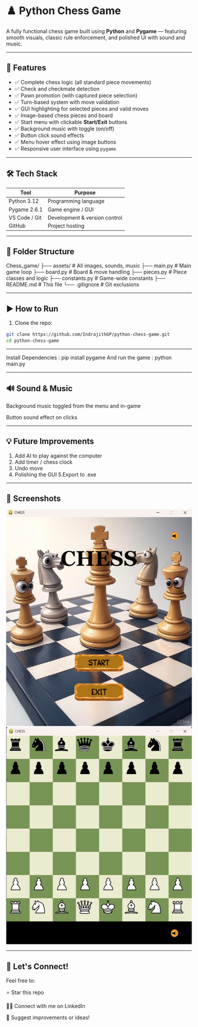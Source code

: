 # ♟️ Python Chess Game

A fully functional chess game built using **Python** and **Pygame** — featuring smooth visuals, classic rule enforcement, and polished UI with sound and music.


---

## 🧩 Features

- ✅ Complete chess logic (all standard piece movements)
- ✅ Check and checkmate detection
- ✅ Pawn promotion (with captured piece selection)
- ✅ Turn-based system with move validation
- ✅ GUI highlighting for selected pieces and valid moves
- ✅ Image-based chess pieces and board
- ✅ Start menu with clickable **Start/Exit** buttons
- ✅ Background music with toggle (on/off)
- ✅ Button click sound effects
- ✅ Menu hover effect using image buttons
- ✅ Responsive user interface using `pygame`

---

## 🛠️ Tech Stack

| Tool     | Purpose               |
|----------|------------------------|
| Python 3.12 | Programming language |
| Pygame 2.6.1 | Game engine / GUI    |
| VS Code / Git | Development & version control |
| GitHub   | Project hosting        |

---

## 📂 Folder Structure

Chess_game/
├── assets/ # All images, sounds, music
├── main.py # Main game loop
├── board.py # Board & move handling
├── pieces.py # Piece classes and logic
├── constants.py # Game-wide constants
├── README.md # This file
└── .gitignore # Git exclusions


---

## ▶️ How to Run

1. Clone the repo:

```bash
git clone https://github.com/IndrajithGP/python-chess-game.git
cd python-chess-game
```


---

Install Dependencies : pip install pygame
And run the game : python main.py

---

## 🔊 Sound & Music
Background music toggled from the menu and in-game

Button sound effect on clicks

---

## 💡 Future Improvements

1. Add AI to play against the computer
2. Add timer / chess clock
3. Undo move
4. Polishing the GUI
5.Export to .exe

---

## 📸 Screenshots

![Menu](assets/menu.png)
![Gameplay](assets/Gameplay.png)

---

## 🤝 Let's Connect!

Feel free to:

⭐ Star this repo

🧑‍💼 Connect with me on LinkedIn

📨 Suggest improvements or ideas!
